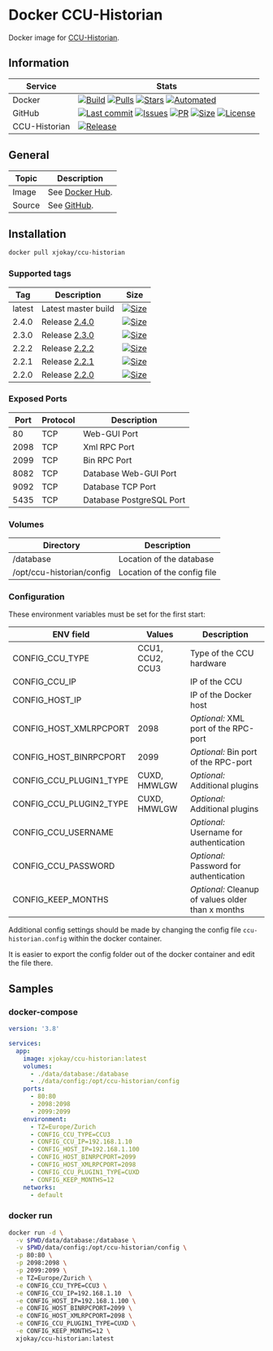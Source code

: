 # Docker CCU-Historian

Docker image for [CCU-Historian](https://ccu-historian.de/).

## Information

| Service       | Stats                                                                                     |
|---------------|-------------------------------------------------------------------------------------------|
| Docker        | [![Build](https://img.shields.io/docker/cloud/build/xjokay/ccu-historian.svg?style=flat-square)](https://hub.docker.com/r/xjokay/ccu-historian/builds) [![Pulls](https://img.shields.io/docker/pulls/xjokay/ccu-historian.svg?style=flat-square)](https://hub.docker.com/r/xjokay/ccu-historian) [![Stars](https://img.shields.io/docker/stars/xjokay/ccu-historian.svg?style=flat-square)](https://hub.docker.com/r/xjokay/ccu-historian) [![Automated](https://img.shields.io/docker/cloud/automated/xjokay/ccu-historian.svg?style=flat-square)](https://hub.docker.com/r/xjokay/ccu-historian/builds) |
| GitHub        | [![Last commit](https://img.shields.io/github/last-commit/x-jokay/docker-ccu-historian.svg?style=flat-square)](https://github.com/x-jokay/docker-ccu-historian/commits/master) [![Issues](https://img.shields.io/github/issues-raw/x-jokay/docker-ccu-historian.svg?style=flat-square)](https://github.com/x-jokay/docker-ccu-historian/issues) [![PR](https://img.shields.io/github/issues-pr-raw/x-jokay/docker-ccu-historian.svg?style=flat-square)](https://github.com/x-jokay/docker-ccu-historian/pulls) [![Size](https://img.shields.io/github/repo-size/x-jokay/docker-ccu-historian.svg?style=flat-square)](https://github.com/x-jokay/docker-ccu-historian/) [![License](https://img.shields.io/badge/license-MIT-blue.svg?style=flat-square)](https://github.com/x-jokay/docker-ccu-historian/blob/master/LICENSE) |
| CCU-Historian | [![Release](https://img.shields.io/github/release/mdzio/ccu-historian.svg?style=flat-square)](https://github.com/mdzio/ccu-historian/releases/latest) |

## General

| Topic     | Description                                                                                   |
|-----------|-----------------------------------------------------------------------------------------------|
| Image     | See [Docker Hub](https://hub.docker.com/r/xjokay/ccu-historian).                              |
| Source    | See [GitHub](https://github.com/x-jokay/docker-ccu-historian).                                |

## Installation

```sh
docker pull xjokay/ccu-historian
```

### Supported tags

| Tag    | Description                                                                         | Size                                                                                                                                                                  |
|--------|-------------------------------------------------------------------------------------|-----------------------------------------------------------------------------------------------------------------------------------------------------------------------|
| latest | Latest master build                                                                 | [![Size](https://shields.beevelop.com/docker/image/image-size/xjokay/ccu-historian/latest.svg?style=flat-square)](https://hub.docker.com/r/xjokay/ccu-historian/tags) |
| 2.4.0  | Release [2.4.0](https://github.com/x-jokay/docker-ccu-historian/releases/tag/2.4.0) | [![Size](https://shields.beevelop.com/docker/image/image-size/xjokay/ccu-historian/2.4.0.svg?style=flat-square)](https://hub.docker.com/r/xjokay/ccu-historian/tags)  |
| 2.3.0  | Release [2.3.0](https://github.com/x-jokay/docker-ccu-historian/releases/tag/2.3.0) | [![Size](https://shields.beevelop.com/docker/image/image-size/xjokay/ccu-historian/2.3.0.svg?style=flat-square)](https://hub.docker.com/r/xjokay/ccu-historian/tags)  |
| 2.2.2  | Release [2.2.2](https://github.com/x-jokay/docker-ccu-historian/releases/tag/2.2.2) | [![Size](https://shields.beevelop.com/docker/image/image-size/xjokay/ccu-historian/2.2.2.svg?style=flat-square)](https://hub.docker.com/r/xjokay/ccu-historian/tags)  |
| 2.2.1  | Release [2.2.1](https://github.com/x-jokay/docker-ccu-historian/releases/tag/2.2.1) | [![Size](https://shields.beevelop.com/docker/image/image-size/xjokay/ccu-historian/2.2.1.svg?style=flat-square)](https://hub.docker.com/r/xjokay/ccu-historian/tags)  |
| 2.2.0  | Release [2.2.0](https://github.com/x-jokay/docker-ccu-historian/releases/tag/2.2.0) | [![Size](https://shields.beevelop.com/docker/image/image-size/xjokay/ccu-historian/2.2.0.svg?style=flat-square)](https://hub.docker.com/r/xjokay/ccu-historian/tags)  |

### Exposed Ports

| Port | Protocol | Description              |
|------|----------|--------------------------|
|   80 | TCP      | Web-GUI Port             |
| 2098 | TCP      | Xml RPC Port             |
| 2099 | TCP      | Bin RPC Port             |
| 8082 | TCP      | Database Web-GUI Port    |
| 9092 | TCP      | Database TCP Port        |
| 5435 | TCP      | Database PostgreSQL Port |

### Volumes

| Directory                 | Description                 |
|---------------------------|-----------------------------|
| /database                 | Location of the database    |
| /opt/ccu-historian/config | Location of the config file |

### Configuration

These environment variables must be set for the first start:

| ENV field               | Values           | Description                                       |
|-------------------------|------------------|---------------------------------------------------|
| CONFIG_CCU_TYPE         | CCU1, CCU2, CCU3 | Type of the CCU hardware                          |
| CONFIG_CCU_IP           |                  | IP of the CCU                                     |
| CONFIG_HOST_IP          |                  | IP of the Docker host                             |
| CONFIG_HOST_XMLRPCPORT  | 2098             | _Optional:_ XML port of the RPC-port              |
| CONFIG_HOST_BINRPCPORT  | 2099             | _Optional:_ Bin port of the RPC-port              |
| CONFIG_CCU_PLUGIN1_TYPE | CUXD, HMWLGW     | _Optional:_ Additional plugins                    |
| CONFIG_CCU_PLUGIN2_TYPE | CUXD, HMWLGW     | _Optional:_ Additional plugins                    |
| CONFIG_CCU_USERNAME     |                  | _Optional:_ Username for authentication           |
| CONFIG_CCU_PASSWORD     |                  | _Optional:_ Password for authentication           |
| CONFIG_KEEP_MONTHS      |                  | _Optional:_ Cleanup of values older than x months |

Additional config settings should be made by changing the config file `ccu-historian.config`
within the docker container.

It is easier to export the config folder out of the docker container and edit the file there.

## Samples

### docker-compose

```yaml
version: '3.8'

services:
  app:
    image: xjokay/ccu-historian:latest
    volumes:
      - ./data/database:/database
      - ./data/config:/opt/ccu-historian/config
    ports:
      - 80:80
      - 2098:2098
      - 2099:2099
    environment:
      - TZ=Europe/Zurich
      - CONFIG_CCU_TYPE=CCU3
      - CONFIG_CCU_IP=192.168.1.10
      - CONFIG_HOST_IP=192.168.1.100
      - CONFIG_HOST_BINRPCPORT=2099
      - CONFIG_HOST_XMLRPCPORT=2098
      - CONFIG_CCU_PLUGIN1_TYPE=CUXD
      - CONFIG_KEEP_MONTHS=12
    networks:
      - default
```

### docker run

```sh
docker run -d \
  -v $PWD/data/database:/database \
  -v $PWD/data/config:/opt/ccu-historian/config \
  -p 80:80 \
  -p 2098:2098 \
  -p 2099:2099 \
  -e TZ=Europe/Zurich \
  -e CONFIG_CCU_TYPE=CCU3 \
  -e CONFIG_CCU_IP=192.168.1.10  \
  -e CONFIG_HOST_IP=192.168.1.100 \
  -e CONFIG_HOST_BINRPCPORT=2099 \
  -e CONFIG_HOST_XMLRPCPORT=2098 \
  -e CONFIG_CCU_PLUGIN1_TYPE=CUXD \
  -e CONFIG_KEEP_MONTHS=12 \
  xjokay/ccu-historian:latest
```
